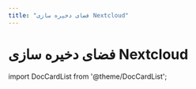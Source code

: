 ```yaml
---
title: "فضای دخیره سازی Nextcloud"
---
```

# فضای دخیره سازی Nextcloud

import DocCardList from '@theme/DocCardList';

<DocCardList />